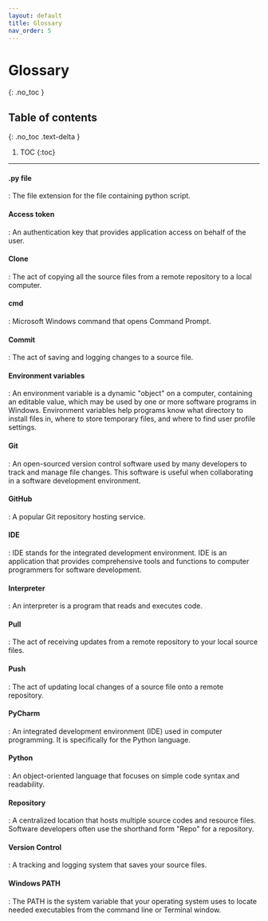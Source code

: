 ```yaml
---
layout: default
title: Glossary
nav_order: 5
---
```


# Glossary
{: .no_toc }

## Table of contents
{: .no_toc .text-delta }

1. TOC
{:toc}

---

#### .py file
: The file extension for the file containing python script.

#### Access token
: An authentication key that provides application access on behalf of the user.

#### Clone
: The act of copying all the source files from a remote repository to a local computer.

#### cmd
: Microsoft Windows command that opens Command Prompt.

#### Commit
: The act of saving and logging changes to a source file.

#### Environment variables
: An environment variable is a dynamic "object" on a computer, containing an editable value, which may be used by one or more software programs in Windows. Environment variables help programs know what directory to install files in, where to store temporary files, and where to find user profile settings.

#### Git
: An open-sourced version control software used by many developers to track and manage file changes. This software is useful when collaborating in a software development environment.

#### GitHub
: A popular Git repository hosting service.

#### IDE
: IDE stands for the integrated development environment. IDE is an application that provides comprehensive tools and functions to computer programmers for software development.

#### Interpreter
:  An interpreter is a program that reads and executes code.

#### Pull
: The act of receiving updates from a remote repository to your local source files.

#### Push
: The act of updating local changes of a source file onto a remote repository.

#### PyCharm
: An integrated development environment (IDE) used in computer programming. It is specifically for the Python language.

#### Python
: An object-oriented language that focuses on simple code syntax and readability. 

#### Repository
: A centralized location that hosts multiple source codes and resource files. Software developers often use the shorthand form "Repo" for a repository.

#### Version Control
: A tracking and logging system that saves your source files.

#### Windows PATH
: The PATH is the system variable that your operating system uses to locate needed executables from the command line or Terminal window.
